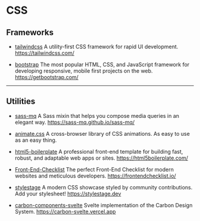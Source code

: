 # CSS

## Frameworks

- [tailwindcss](https://github.com/tailwindlabs/tailwindcss)
  A utility-first CSS framework for rapid UI development. <https://tailwindcss.com/>

- [bootstrap](https://github.com/twbs/bootstrap)
  The most popular HTML, CSS, and JavaScript framework for developing responsive, mobile first projects on the web. <https://getbootstrap.com/>

---

## Utilities

- [sass-mq](https://github.com/sass-mq/sass-mq)
  A Sass mixin that helps you compose media queries in an elegant way. <https://sass-mq.github.io/sass-mq/>

- [animate.css](https://github.com/animate-css/animate.css)
  A cross-browser library of CSS animations. As easy to use as an easy thing.

- [html5-boilerplate](https://github.com/h5bp/html5-boilerplate)
  A professional front-end template for building fast, robust, and adaptable web apps or sites. <https://html5boilerplate.com/>

- [Front-End-Checklist](https://github.com/thedaviddias/Front-End-Checklist)
  The perfect Front-End Checklist for modern websites and meticulous developers. <https://frontendchecklist.io/>

- [stylestage](https://github.com/5t3ph/stylestage)
  A modern CSS showcase styled by community contributions. Add your stylesheet! <https://stylestage.dev>

- [carbon-components-svelte](https://github.com/IBM/carbon-components-svelte)
  Svelte implementation of the Carbon Design System. <https://carbon-svelte.vercel.app> 
